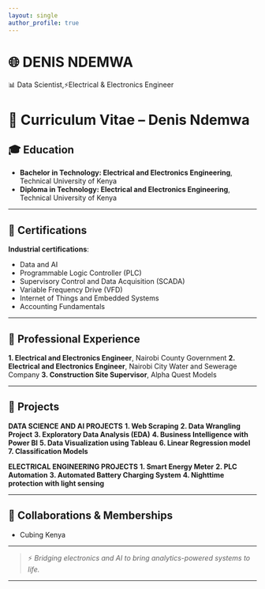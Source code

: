 ```yaml
---
layout: single
author_profile: true
---
```


# 🌐 DENIS NDEMWA

📊 Data Scientist,⚡Electrical & Electronics Engineer

# 📄 Curriculum Vitae – Denis Ndemwa

## 🎓 **Education**
- **Bachelor in Technology: Electrical and Electronics Engineering**, Technical University of Kenya
- **Diploma in Technology: Electrical and Electronics Engineering**, Technical University of Kenya

---

## 📜 **Certifications**
**Industrial certifications**:
- Data and AI
- Programmable Logic Controller (PLC)
- Supervisory Control and Data Acquisition (SCADA)
- Variable Frequency Drive (VFD)
- Internet of Things and Embedded Systems
- Accounting Fundamentals

---

## 💼 **Professional Experience**
 **1. Electrical and Electronics Engineer**, Nairobi County Government
 **2. Electrical and Electronics Engineer**, Nairobi City Water and Sewerage Company
 **3. Construction Site Supervisor**,        Alpha Quest Models

---

## 📂 **Projects**
 **DATA SCIENCE AND AI PROJECTS**
 **1. Web Scraping**
 **2. Data Wrangling Project**
 **3. Exploratory Data Analysis (EDA)**
 **4. Business Intelligence with Power BI**
 **5. Data Visualization using Tableau**
 **6. Linear Regression model**
 **7. Classification Models**

**ELECTRICAL ENGINEERING PROJECTS**
 **1. Smart Energy Meter**
 **2. PLC Automation**
 **3. Automated Battery Charging System**
 **4. Nighttime protection with light sensing**

---

## 🤝 **Collaborations & Memberships**
 - Cubing Kenya

---

> ⚡ *Bridging electronics and AI to bring analytics-powered systems to life.*

---
